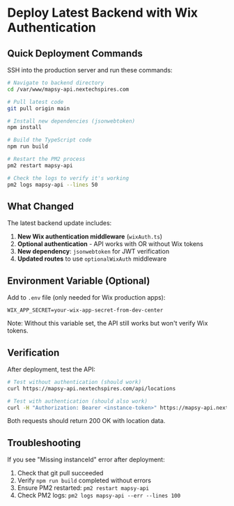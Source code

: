 # Deploy Latest Backend with Wix Authentication

## Quick Deployment Commands

SSH into the production server and run these commands:

```bash
# Navigate to backend directory
cd /var/www/mapsy-api.nextechspires.com

# Pull latest code
git pull origin main

# Install new dependencies (jsonwebtoken)
npm install

# Build the TypeScript code
npm run build

# Restart the PM2 process
pm2 restart mapsy-api

# Check the logs to verify it's working
pm2 logs mapsy-api --lines 50
```

## What Changed

The latest backend update includes:
1. **New Wix authentication middleware** (`wixAuth.ts`)
2. **Optional authentication** - API works with OR without Wix tokens
3. **New dependency**: `jsonwebtoken` for JWT verification
4. **Updated routes** to use `optionalWixAuth` middleware

## Environment Variable (Optional)

Add to `.env` file (only needed for Wix production apps):
```env
WIX_APP_SECRET=your-wix-app-secret-from-dev-center
```

Note: Without this variable set, the API still works but won't verify Wix tokens.

## Verification

After deployment, test the API:

```bash
# Test without authentication (should work)
curl https://mapsy-api.nextechspires.com/api/locations

# Test with authentication (should also work)
curl -H "Authorization: Bearer <instance-token>" https://mapsy-api.nextechspires.com/api/locations
```

Both requests should return 200 OK with location data.

## Troubleshooting

If you see "Missing instanceId" error after deployment:
1. Check that git pull succeeded
2. Verify `npm run build` completed without errors
3. Ensure PM2 restarted: `pm2 restart mapsy-api`
4. Check PM2 logs: `pm2 logs mapsy-api --err --lines 100`
